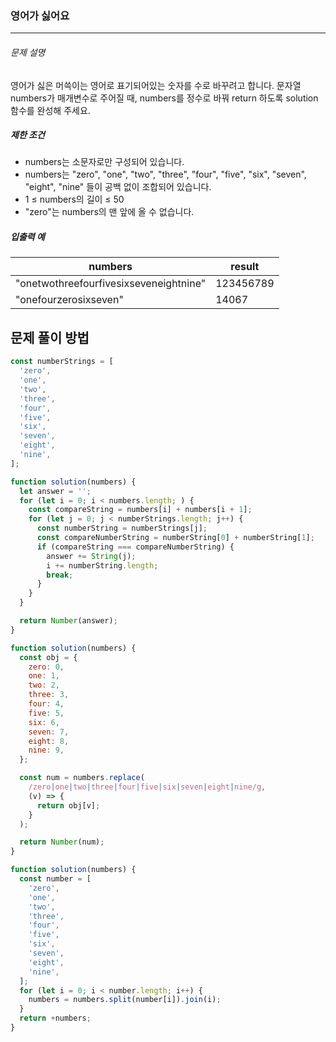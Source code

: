 ### 영어가 싫어요

---

###### 문제 설명

영어가 싫은 머쓱이는 영어로 표기되어있는 숫자를 수로 바꾸려고 합니다. 문자열 numbers가 매개변수로 주어질 때, numbers를 정수로 바꿔 return 하도록 solution 함수를 완성해 주세요.

##### 제한 조건

- numbers는 소문자로만 구성되어 있습니다.
- numbers는 "zero", "one", "two", "three", "four", "five", "six", "seven", "eight", "nine" 들이 공백 없이 조합되어 있습니다.
- 1 ≤ numbers의 길이 ≤ 50
- "zero"는 numbers의 맨 앞에 올 수 없습니다.

##### 입출력 예

| numbers                                | result    |
| -------------------------------------- | --------- |
| "onetwothreefourfivesixseveneightnine" | 123456789 |
| "onefourzerosixseven"                  | 14067     |

## 문제 풀이 방법

```javascript
const numberStrings = [
  'zero',
  'one',
  'two',
  'three',
  'four',
  'five',
  'six',
  'seven',
  'eight',
  'nine',
];

function solution(numbers) {
  let answer = '';
  for (let i = 0; i < numbers.length; ) {
    const compareString = numbers[i] + numbers[i + 1];
    for (let j = 0; j < numberStrings.length; j++) {
      const numberString = numberStrings[j];
      const compareNumberString = numberString[0] + numberString[1];
      if (compareString === compareNumberString) {
        answer += String(j);
        i += numberString.length;
        break;
      }
    }
  }

  return Number(answer);
}
```

```javascript
function solution(numbers) {
  const obj = {
    zero: 0,
    one: 1,
    two: 2,
    three: 3,
    four: 4,
    five: 5,
    six: 6,
    seven: 7,
    eight: 8,
    nine: 9,
  };

  const num = numbers.replace(
    /zero|one|two|three|four|five|six|seven|eight|nine/g,
    (v) => {
      return obj[v];
    }
  );

  return Number(num);
}
```

```javascript
function solution(numbers) {
  const number = [
    'zero',
    'one',
    'two',
    'three',
    'four',
    'five',
    'six',
    'seven',
    'eight',
    'nine',
  ];
  for (let i = 0; i < number.length; i++) {
    numbers = numbers.split(number[i]).join(i);
  }
  return +numbers;
}
```
